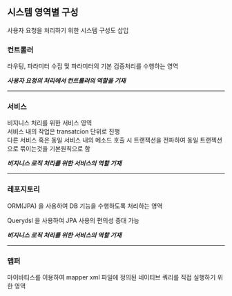 
## 시스템 영역별 구성

사용자 요청을 처리하기 위한 시스템 구성도 삽입


### 컨트롤러

라우팅, 파라미터 수집 및 파라미터의 기본 검증처리를 수행하는 영역  

***사용자 요청의 처리에서 컨트롤러의 역할을 기재***

---

### 서비스

비지니스 처리를 위한 서비스 영역  
서비스 내의 작업은 transatcion 단위로 진행  
다른 서비스 혹은 동일 서비스 내의 메소드 호출 시 트랜잭션을 전파하여 동일 트랜젝션으로 묶이는것을 기본원칙으로 함

***비지니스 로직 처리를 위한 서비스의 역할 기재***

---

### 레포지토리

ORM(JPA) 을 사용하여 DB 기능을 수행하도록 처리하는 영역

Querydsl 을 사용하여 JPA 사용의 편의성 증대 가능

***비지니스 로직 처리를 위한 서비스의 역할 기재***

---

### 맵퍼

마이바티스를 이용하여 mapper xml 파일에 정의된 네이티브 쿼리를 직접 실행하기 위한 영역

